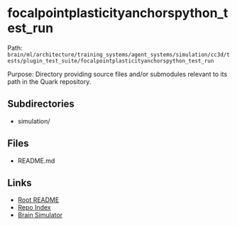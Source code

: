 # focalpointplasticityanchorspython_test_run

Path: `brain/ml/architecture/training_systems/agent_systems/simulation/cc3d/tests/plugin_test_suite/focalpointplasticityanchorspython_test_run`

Purpose: Directory providing source files and/or submodules relevant to its path in the Quark repository.

## Subdirectories
- simulation/

## Files
- README.md

## Links
- [Root README](../../../../../../../../../README.md)
- [Repo Index](../../../../../../../../../repo_index.json)
- [Brain Simulator](../../../../../../../../../brain/architecture/brain_simulator.py)
